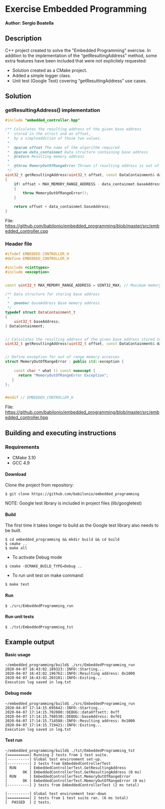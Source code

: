 
# Exercise Embedded Programming

#### Author: Sergio Boatella
## Description
C++ project  created to solve the "Embedded Programming" exercise.
In addition to the implementation of the “getResultingAddress” method, some extra features have been included that were not explicitely requested:

- Solution created as a CMake project.
- Added a simple logger class.
- Unit test (Google Test) covering “getResultingAddress” use cases.

## Solution
### getResultingAddress() implementation

```c++
#include "embedded_controller.hpp"

/** Calculates the resulting address of the given base address 
 *  stored in the struct and an offset,
 *  by a simpleaddition of those two values.
 * 
 *  @param offset The name of the algorithm required
 *  @param data_containmet Data structure containing base address
 *  @return Resulting memory address
 * 
 *  @throw MemoryOutOfRangeError Thrown if resulting address is out of memory range
 */
uint32_t getResultingAddress(uint32_t offset, const DataContainment& data_containmet)
{	
	if( offset > MAX_MEMORY_RANGE_ADDRESS - data_containmet.baseAddress) 
	{
		throw MemoryOutOfRangeError();
	}

	return offset + data_containmet.baseAddress;
}
```
File: https://github.com/babilonio/embedded_programming/blob/master/src/embedded_controller.cpp

### Header file
```c++
#ifndef EMBEDDED_CONTROLLER_H
#define EMBEDDED_CONTROLLER_H

#include <cinttypes>
#include <exception>


const uint32_t MAX_MEMORY_RANGE_ADDRESS = UINT32_MAX; // Maximum memory range definition

/** Data structure for storing base address
 * 
 *  @member baseAddress Base memory address
 */
typedef struct DataContainment_t
{
	uint32_t baseAddress;
} DataContainment;


// Calculates the resulting address of the given base address stored in the struct and an offset
uint32_t getResultingAddress(uint32_t offset, const DataContainment& data_containmet);


// Define exception for out of range memory accesses
struct MemoryOutOfRangeError : public std::exception {
	
	const char * what () const noexcept {
      return "MemoryOutOfRangeError Exception";
   }
};


#endif // EMBEDDED_CONTROLLER_H
```
File: https://github.com/babilonio/embedded_programming/blob/master/src/embedded_controller.hpp

## Building and executing instructions
### Requirements
- CMake 3.10
- GCC 4.9

#### Download
Clone the project from repository:
```console
$ git clone https://github.com/babilonio/embedded_programming
```
NOTE: Google test library is included in project files (lib/googletest)

#### Build
The first time it takes longer to build as the Google test library also needs to be built.
```console
$ cd embedded_programming && mkdir build && cd build
$ cmake ..
$ make all
```
- To activate Debug mode

```console
$ cmake -DCMAKE_BUILD_TYPE=Debug ..
```
- To run unit test on make command:
```console
$ make test
```
#### Run
```console
$ ./src/EmbeddedProgramming_run
```
 #### Run unit tests
```console
$ ./tst/EmbeddedProgramming_tst
```


## Example output

#### Basic usage
```console
~/embedded_programming/build$ ./src/EmbeddedProgramming_run
2020-04-07 16:43:02.189323::INFO::Starting...
2020-04-07 16:43:02.196762::INFO::Resulting address: 0x1000
2020-04-07 16:43:02.203101::INFO::Exiting...
Execution log saved in log.txt
```
#### Debug mode
```console
~/embedded_programming/build$ ./src/EmbeddedProgramming_run
2020-04-07 17:14:15.695642::INFO::Starting...
2020-04-07 17:14:15.702080::DEBUG::dataOffsett: 0xff
2020-04-07 17:14:15.708530::DEBUG::baseAddress: 0xf01
2020-04-07 17:14:15.714588::INFO::Resulting address: 0x1000
2020-04-07 17:14:15.719421::INFO::Exiting...
Execution log saved in log.txt
```
#### Test run
```console
~/embedded_programming/build$ ./tst/EmbeddedProgramming_tst
[==========] Running 2 tests from 1 test suite.
[----------] Global test environment set-up.
[----------] 2 tests from EmbeddedControllerTest
[ RUN      ] EmbeddedControllerTest.GetResultingAddress
[       OK ] EmbeddedControllerTest.GetResultingAddress (0 ms)
[ RUN      ] EmbeddedControllerTest.MemoryOutOfRangeError
[       OK ] EmbeddedControllerTest.MemoryOutOfRangeError (0 ms)
[----------] 2 tests from EmbeddedControllerTest (2 ms total)

[----------] Global test environment tear-down
[==========] 2 tests from 1 test suite ran. (6 ms total)
[  PASSED  ] 2 tests.
```
